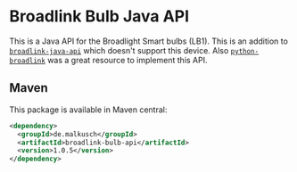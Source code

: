 # Broadlink Bulb Java API

This is a Java API for the Broadlight Smart bulbs (LB1). This is an addition to [`broadlink-java-api`](https://github.com/mob41/broadlink-java-api)
which doesn't support this device. Also [`python-broadlink`](https://github.com/mjg59/python-broadlink/) was a great resource to implement this API.

## Maven

This package is available in Maven central:
```xml maven
<dependency>
  <groupId>de.malkusch</groupId>
  <artifactId>broadlink-bulb-api</artifactId>
  <version>1.0.5</version>
</dependency>
```
